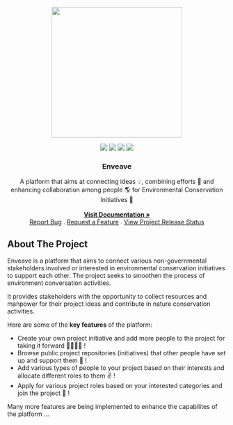 <p align="center">
   <img src="https://github.com/SDOS-Winter2021/Team_8_Enveave/blob/Akash/docs/files/imgs/EnveaveLogo.png?raw=true" alt="" width="300" />   
   <p align="center"><img src="https://img.shields.io/badge/MochaTests-Passed-brightgreen" /> <img src="https://img.shields.io/badge/Website-Deployed-green" />  <img src="https://img.shields.io/badge/License-MIT-blue.svg" /> <img src="https://img.shields.io/badge/Maintained%3F-yes-green.svg" />

<h3 align="center">Enveave</h3>
   <p align="center">
      A platform that aims at connecting ideas 💡, combining efforts 👬 and enhancing collaboration among people 🌎 for Environmental Conservation Initiatives 🌳
      </br></br>
      <a href="https://github.com/SDOS-Winter2021/Team_8_Enveave/tree/master/docs"><strong>Visit Documentation »</strong></a>
      <br/>
      <a href="https://github.com/SDOS-Winter2021/Team_8_Enveave/issues">Report Bug</a> . <a href="https://github.com/SDOS-Winter2021/Team_8_Enveave/discussions">Request a Feature</a> . <a href="https://github.com/SDOS-Winter2021/Team_8_Enveave/projects">View Project Release Status</a>
   </p>
</p>

## About The Project

Enveave is a platform that aims to connect various non-governmental stakeholders involved or interested in environmental conservation initiatives to support each other.
The project seeks to smoothen the process of environment conversation activities.

It provides stakeholders with the opportunity to collect resources and manpower for their project ideas and contribute in nature conservation activities.

Here are some of the **key features** of the platform:

-   Create your own project initiative and add more people to the project for taking it forward 👨‍👨‍👦‍👦 !
-   Browse public project repositories (initiatives) that other people have set up and support them 🤝 !
-   Add various types of people to your project based on their interests and allocate different roles to them ✌ !
-   Apply for various project roles based on your interested categories and join the project 🎯 !

Many more features are being implemented to enhance the capabilites of the platform ...


